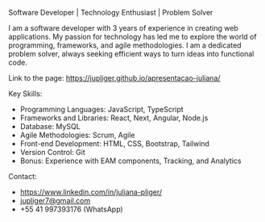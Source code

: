 Software Developer | Technology Enthusiast | Problem Solver

I am a software developer with 3 years of experience in creating web applications. My passion for technology has led me to explore the world of programming, frameworks, and agile methodologies. I am a dedicated problem solver, always seeking efficient ways to turn ideas into functional code.

Link to the page: https://jupliger.github.io/apresentacao-juliana/

Key Skills:
- Programming Languages: JavaScript, TypeScript
- Frameworks and Libraries: React, Next, Angular, Node.js
- Database: MySQL
- Agile Methodologies: Scrum, Agile
- Front-end Development: HTML, CSS, Bootstrap, Tailwind
- Version Control: Git
- Bonus: Experience with EAM components, Tracking, and Analytics

Contact:
- https://www.linkedin.com/in/juliana-pliger/
- jupliger7@gmail.com
- +55 41 997393176 (WhatsApp)

